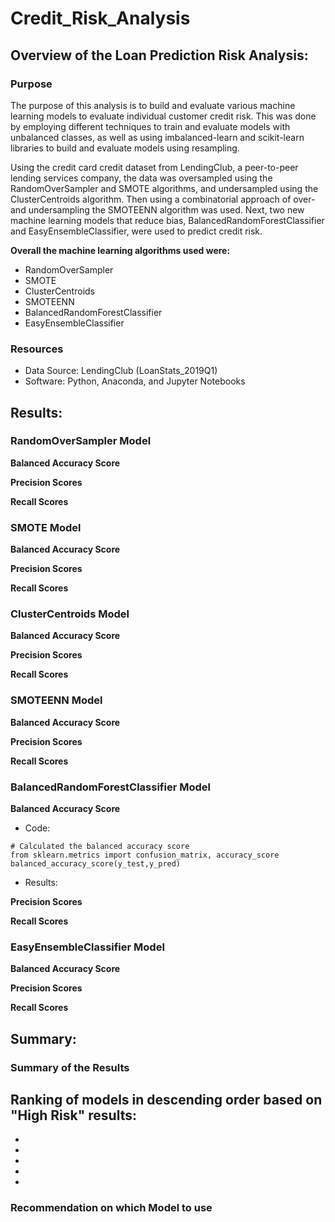 # Credit_Risk_Analysis

## Overview of the Loan Prediction Risk Analysis:

### Purpose

The purpose of this analysis is to build and evaluate various machine learning models to evaluate individual customer credit risk. This was done by employing different techniques to train and evaluate models with unbalanced classes, as well as using imbalanced-learn and scikit-learn libraries to build and evaluate models using resampling.

Using the credit card credit dataset from LendingClub, a peer-to-peer lending services company, the data was oversampled using the RandomOverSampler and SMOTE algorithms, and undersampled using the ClusterCentroids algorithm. Then using a combinatorial approach of over- and undersampling the SMOTEENN algorithm was used. Next, two new machine learning models that reduce bias, BalancedRandomForestClassifier and EasyEnsembleClassifier, were used to predict credit risk. 

**Overall the machine learning algorithms used were:**
- RandomOverSampler
- SMOTE
- ClusterCentroids
- SMOTEENN
- BalancedRandomForestClassifier
- EasyEnsembleClassifier

### Resources
- Data Source: LendingClub (LoanStats_2019Q1)
- Software: Python, Anaconda, and Jupyter Notebooks


## Results:

### RandomOverSampler Model

**Balanced Accuracy Score**

**Precision Scores**

**Recall Scores**



### SMOTE Model

**Balanced Accuracy Score**

**Precision Scores**

**Recall Scores**



### ClusterCentroids Model

**Balanced Accuracy Score**

**Precision Scores**

**Recall Scores**



### SMOTEENN Model

**Balanced Accuracy Score**

**Precision Scores**

**Recall Scores**



### BalancedRandomForestClassifier Model 

**Balanced Accuracy Score**
- Code: 
```
# Calculated the balanced accuracy score
from sklearn.metrics import confusion_matrix, accuracy_score
balanced_accuracy_score(y_test,y_pred)
```
- Results:

**Precision Scores**

**Recall Scores**



### EasyEnsembleClassifier Model

**Balanced Accuracy Score**

**Precision Scores**

**Recall Scores**



## Summary:

### Summary of the Results
**Ranking of models in descending order based on "High Risk" results:**
-
-
-
-
-
-

### Recommendation on which Model to use
